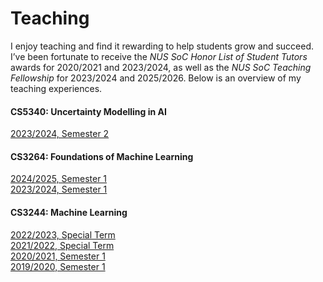 # Teaching

I enjoy teaching and find it rewarding to help students grow and succeed. I’ve been fortunate to receive the *NUS SoC Honor List of Student Tutors* awards for 2020/2021 and 2023/2024, as well as the *NUS SoC Teaching Fellowship* for 2023/2024 and 2025/2026. Below is an overview of my teaching experiences.

#### CS5340: Uncertainty Modelling in AI
[2023/2024, Semester 2](https://drive.google.com/file/d/1qbZTRNzPQOUYhkI0B4W8KF2ugWpxEqHz/view)

#### CS3264: Foundations of Machine Learning
[2024/2025, Semester 1](https://drive.google.com/file/d/1s4nnfgQSm_BDGNhwwJqJgn1Fx0zmjEcA/view)\
[2023/2024, Semester 1](https://drive.google.com/file/d/1pH5cnT2vhm0NTm9IwYiy8eZpseaNFvzP/view)

#### CS3244: Machine Learning
[2022/2023, Special Term](https://drive.google.com/file/d/1mtvLu0Sd7S-BmPcGj_r0WL_gnk2NZsS_/view)\
[2021/2022, Special Term](https://drive.google.com/file/d/1dIMhMga-fPswZtXMNxSkm8g8S-ZX3ckV/view)\
[2020/2021, Semester 1](https://drive.google.com/file/d/1dPd_1L5ML22M9lXO5GjZh-IwBG12jr_K/view)\
[2019/2020, Semester 1](https://drive.google.com/file/d/1397yxYMUQCVpiL4Nd6V0Pp8xViJro3Bl/view)